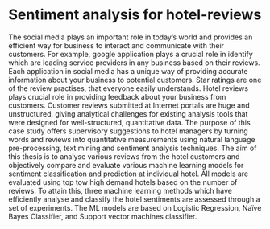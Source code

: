 # Sentiment analysis for hotel-reviews

The social media plays an important role in today’s world and provides an efficient way for business to interact and communicate with their customers. For example, google application plays a crucial role in identify which are leading service providers in any business based on their reviews. Each application in social media has a unique way of providing accurate information about your business to potential customers. Star ratings are one of the review practises, that everyone easily understands.
Hotel reviews plays crucial role in providing feedback about your business from customers. Customer reviews submitted at Internet portals are huge and unstructured, giving analytical challenges for existing analysis tools that were designed for well-structured, quantitative data. 
The purpose of this case study offers supervisory suggestions to hotel managers by turning words and reviews into quantitative measurements using natural language pre-processing, text mining and sentiment analysis techniques.
The aim of this thesis is to analyse various reviews from the hotel customers and objectively compare and evaluate various machine learning models for sentiment classification and prediction at individual hotel. All models are evaluated using top tow  high demand hotels based on the number of reviews. To attain this, three machine learning methods which have efficiently analyse and classify the hotel sentiments are assessed through a set of experiments. The ML models are based on Logistic Regression, Naïve Bayes Classifier, and Support vector machines classifier. 
